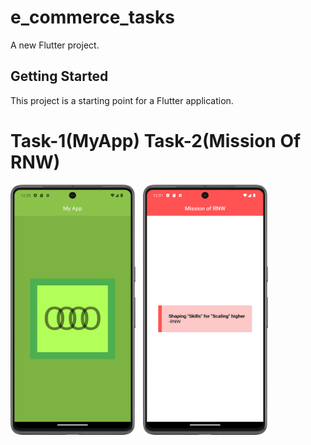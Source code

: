 # e_commerce_tasks

A new Flutter project.

## Getting Started

This project is a starting point for a Flutter application.

# Task-1(MyApp)         Task-2(Mission Of RNW)
<img src = "https://github.com/Zimil-Patel/e_commerce_tasks/blob/master/snaps/MyApp.png" width = "200" height = "400"> &nbsp; <img src = "https://github.com/Zimil-Patel/e_commerce_tasks/blob/master/snaps/MissionOfRNW.png" width = "200" height = "400">




